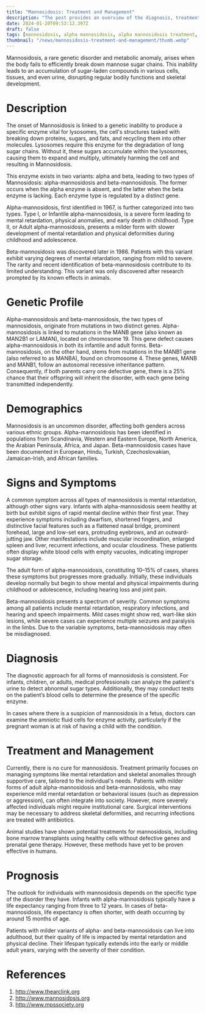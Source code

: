 ```yaml
---
title: "Mannosidosis: Treatment and Management"
description: "The post provides an overview of the diagnosis, treatment, management, and prognosis of mannosidosis, a rare genetic disorder. It outlines the diagnostic methods, which include urine analysis and blood cell testing for enzyme presence, and prenatal testing for suspected cases. "
date: 2024-01-20T09:53:12.397Z
draft: false
tags: [mannosidosis, alpha mannosidosis, alpha mannosidosis treatment, alpha mannosidosis symptoms, mannosidosis disease, beta mannosidosis, ]
thumbnail: "/news/mannosidosis-treatment-and-management/thumb.webp"
---
```




Mannosidosis, a rare genetic disorder and metabolic anomaly, arises when the body fails to efficiently break down mannose sugar chains. This inability leads to an accumulation of sugar-laden compounds in various cells, tissues, and even urine, disrupting regular bodily functions and skeletal development.

# Description

The onset of Mannosidosis is linked to a genetic inability to produce a specific enzyme vital for lysosomes, the cell's structures tasked with breaking down proteins, sugars, and fats, and recycling them into other molecules. Lysosomes require this enzyme for the degradation of long sugar chains. Without it, these sugars accumulate within the lysosomes, causing them to expand and multiply, ultimately harming the cell and resulting in Mannosidosis.

This enzyme exists in two variants: alpha and beta, leading to two types of Mannosidosis: alpha-mannosidosis and beta-mannosidosis. The former occurs when the alpha enzyme is absent, and the latter when the beta enzyme is lacking. Each enzyme type is regulated by a distinct gene.

Alpha-mannosidosis, first identified in 1967, is further categorized into two types. Type I, or Infantile alpha-mannosidosis, is a severe form leading to mental retardation, physical anomalies, and early death in childhood. Type II, or Adult alpha-mannosidosis, presents a milder form with slower development of mental retardation and physical deformities during childhood and adolescence.

Beta-mannosidosis was discovered later in 1986. Patients with this variant exhibit varying degrees of mental retardation, ranging from mild to severe. The rarity and recent identification of beta-mannosidosis contribute to its limited understanding. This variant was only discovered after research prompted by its known effects in animals.

# Genetic Profile

Alpha-mannosidosis and beta-mannosidosis, the two types of mannosidosis, originate from mutations in two distinct genes. Alpha-mannosidosis is linked to mutations in the MANB gene (also known as MAN2B1 or LAMAN), located on chromosome 19. This gene defect causes alpha-mannosidosis in both its infantile and adult forms. Beta-mannosidosis, on the other hand, stems from mutations in the MANB1 gene (also referred to as MANBA), found on chromosome 4. These genes, MANB and MANB1, follow an autosomal recessive inheritance pattern. Consequently, if both parents carry one defective gene, there is a 25% chance that their offspring will inherit the disorder, with each gene being transmitted independently.

# Demographics

Mannosidosis is an uncommon disorder, affecting both genders across various ethnic groups. Alpha-mannosidosis has been identified in populations from Scandinavia, Western and Eastern Europe, North America, the Arabian Peninsula, Africa, and Japan. Beta-mannosidosis cases have been documented in European, Hindu, Turkish, Czechoslovakian, Jamaican-Irish, and African families.

# Signs and Symptoms

A common symptom across all types of mannosidosis is mental retardation, although other signs vary. Infants with alpha-mannosidosis seem healthy at birth but exhibit signs of rapid mental decline within their first year. They experience symptoms including dwarfism, shortened fingers, and distinctive facial features such as a flattened nasal bridge, prominent forehead, large and low-set ears, protruding eyebrows, and an outward-jutting jaw. Other manifestations include muscular incoordination, enlarged spleen and liver, recurrent infections, and ocular cloudiness. These patients often display white blood cells with empty vacuoles, indicating improper sugar storage.

The adult form of alpha-mannosidosis, constituting 10–15% of cases, shares these symptoms but progresses more gradually. Initially, these individuals develop normally but begin to show mental and physical impairments during childhood or adolescence, including hearing loss and joint pain.

Beta-mannosidosis presents a spectrum of severity. Common symptoms among all patients include mental retardation, respiratory infections, and hearing and speech impairments. Mild cases might show red, wart-like skin lesions, while severe cases can experience multiple seizures and paralysis in the limbs. Due to the variable symptoms, beta-mannosidosis may often be misdiagnosed.

# Diagnosis

The diagnostic approach for all forms of mannosidosis is consistent. For infants, children, or adults, medical professionals can analyze the patient's urine to detect abnormal sugar types. Additionally, they may conduct tests on the patient’s blood cells to determine the presence of the specific enzyme.

In cases where there is a suspicion of mannosidosis in a fetus, doctors can examine the amniotic fluid cells for enzyme activity, particularly if the pregnant woman is at risk of having a child with the condition.

# Treatment and Management

Currently, there is no cure for mannosidosis. Treatment primarily focuses on managing symptoms like mental retardation and skeletal anomalies through supportive care, tailored to the individual's needs. Patients with milder forms of adult alpha-mannosidosis and beta-mannosidosis, who may experience mild mental retardation or behavioral issues (such as depression or aggression), can often integrate into society. However, more severely affected individuals might require institutional care. Surgical interventions may be necessary to address skeletal deformities, and recurring infections are treated with antibiotics.

Animal studies have shown potential treatments for mannosidosis, including bone marrow transplants using healthy cells without defective genes and prenatal gene therapy. However, these methods have yet to be proven effective in humans.

# Prognosis

The outlook for individuals with mannosidosis depends on the specific type of the disorder they have. Infants with alpha-mannosidosis typically have a life expectancy ranging from three to 12 years. In cases of beta-mannosidosis, life expectancy is often shorter, with death occurring by around 15 months of age.

Patients with milder variants of alpha- and beta-mannosidosis can live into adulthood, but their quality of life is impacted by mental retardation and physical decline. Their lifespan typically extends into the early or middle adult years, varying with the severity of their condition.


# References

1. http://www.thearclink.org
2. http://www.mannosidosis.org
3. http://www.mpssociety.org